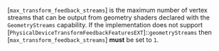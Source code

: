 [`max_transform_feedback_streams`]
is the maximum number of vertex streams that can be output from geometry
shaders declared with the `GeometryStreams` capability.
If the implementation does not support
[`PhysicalDeviceTransformFeedbackFeaturesEXT`]::`geometryStreams`
then [`max_transform_feedback_streams`] **must**  be set to `1`.